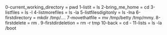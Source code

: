 0-current_working_directory = pwd
1-listit = ls
2-bring_me_home = cd
3-listfiles = ls -l
4-listmorefiles = ls -la
5-listfilesdigitonly = ls -lna
6-firstdirectory = mkdir /tmp/....
7-movethatfile = mv /tmp/betty /tmp/mmy.
8-firstdelete = rm .
9-firstdirdeletion = rm -r tmp
10-back = cd -
11-lists = ls -la /boot

